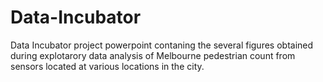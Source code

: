 # Data-Incubator

Data Incubator project powerpoint contaning the several figures obtained during explotarory data analysis of Melbourne pedestrian count from sensors located at various locations in the city.
